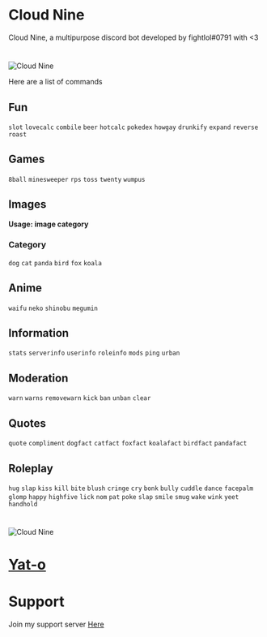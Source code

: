
# Cloud Nine

Cloud Nine, a multipurpose discord bot developed by fightlol#0791 with <3

#

![Cloud Nine](https://cdn.discordapp.com/attachments/886942630922055691/886985253661581332/1761712.jpg)

Here are a list of commands

## Fun
`slot` `lovecalc` `combile` `beer` `hotcalc` `pokedex` `howgay` `drunkify` `expand` `reverse` `roast`

## Games

`8ball` `minesweeper` `rps` `toss` `twenty` `wumpus`

## Images

**Usage: image category**

### Category

`dog` `cat` `panda` `bird` `fox` `koala`

## Anime

`waifu` `neko` `shinobu` `megumin`

## Information

`stats` `serverinfo` `userinfo` `roleinfo` `mods` `ping` `urban` 

## Moderation
`warn` `warns` `removewarn` `kick` `ban` `unban` `clear`

## Quotes
`quote` `compliment` `dogfact` `catfact` `foxfact` `koalafact` `birdfact` `pandafact`

## Roleplay

`hug` `slap` `kiss` `kill` `bite` `blush` `cringe` `cry` `bonk` `bully` `cuddle` `dance` `facepalm` `glomp` `happy` `highfive` `lick` `nom` `pat` `poke` `slap` `smile` `smug` `wake` `wink` `yeet` `handhold`

#

![Cloud Nine](https://cdn.discordapp.com/attachments/886942630922055691/886986334223343616/1761712.jpg)

# [Yat-o](https://github.com/Yat-o/Kurisu)
  
# Support
  
Join my support server [Here](https://discord.gg/eD6Js3gEFx)
